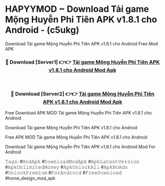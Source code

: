 # HAPYYMOD ~ Download Tải game Mộng Huyễn Phi Tiên APK v1.8.1 cho Android - (c5ukg)
Download Tải game Mộng Huyễn Phi Tiên APK v1.8.1 cho Android Free Mod APK

<div align="center">
<h3>🔴 Download [Server1] 👉👉 <a href="https://apk-comot.site?title=Tải_game_Mộng_Huyễn_Phi_Tiên_APK_v1.8.1_cho_Android">Tải game Mộng Huyễn Phi Tiên APK v1.8.1 cho Android Mod Apk</a></h3><br>

<h3>🔴 Download [Server2] 👉👉 <a href="https://apk-comot.site?title=Tải_game_Mộng_Huyễn_Phi_Tiên_APK_v1.8.1_cho_Android">Tải game Mộng Huyễn Phi Tiên APK v1.8.1 cho Android Mod Apk</a></h3>
</div>


Free Download APK MOD Tải game Mộng Huyễn Phi Tiên APK v1.8.1 cho Android

Download Tải game Mộng Huyễn Phi Tiên APK v1.8.1 cho Android 

Free APK MOD Tải game Mộng Huyễn Phi Tiên APK v1.8.1 cho Android 

Download Tải game Mộng Huyễn Phi Tiên APK v1.8.1 cho Android Mod For Android

𝚃𝚊𝚐𝚜: #𝙼𝚘𝚍𝙰𝚙𝚔 #𝙳𝚘𝚠𝚗𝚕𝚘𝚊𝚍𝙼𝚘𝚍𝙰𝚙𝚔 #𝙰𝚙𝚔𝙻𝚊𝚝𝚎𝚜𝚝𝚅𝚎𝚛𝚜𝚒𝚘𝚗 #𝙰𝚙𝚔𝚄𝚗𝚕𝚒𝚖𝚒𝚝𝚎𝚍𝙼𝚘𝚗𝚎𝚢 #𝙰𝚙𝚔𝚄𝚗𝚕𝚘𝚌𝚔𝙰𝚕𝚕 #𝙰𝚙𝚔𝙽𝚘𝙰𝚍𝚜 #𝚄𝚗𝚕𝚘𝚌𝚔𝙿𝚛𝚎𝚖𝚒𝚞𝚖 #𝙵𝚘𝚛𝙰𝚗𝚍𝚛𝚘𝚒𝚍 #𝙵𝚛𝚎𝚎𝙳𝚘𝚠𝚗𝚕𝚘𝚊𝚍 #home_design_mod_apk